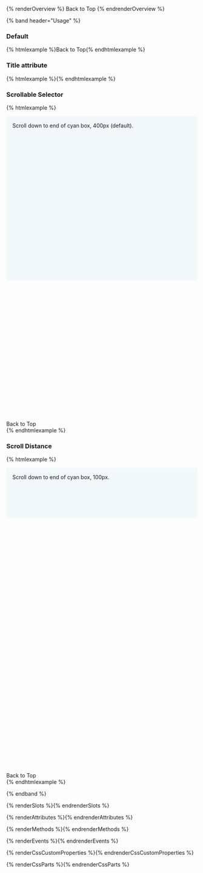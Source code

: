 <style>
  :not(.override) > .example-preview pf-back-to-top {
    position: static !important;
  }

  :not(.override) > .example-preview pf-back-to-top::part(button) {
    position: static !important;
    left: unset;
    top: unset;
    width: unset;
    height: unset;
    overflow: unset;
  }

  .override > .example-preview :is(#scrollable-selector-example, #scroll-distance-example) {
    position: relative;
    height: 200px; 
    overflow-y: scroll;
  }

  .override > .example-preview :is(#scrollable-selector-example, #scroll-distance-example) pf-back-to-top {
    position: sticky !important;
  }

  .overfill {
    height: 800px;
  }

  .scroll-indicator {
    padding: var(--pf-global--spacer--md, 1rem);
    background-color: var(--pf-global--palette--cyan-50, #f2f9f9) !important;
  }

  #scrollable-selector-example .scroll-indicator {
    height: 400px;
  }

  #scroll-distance-example .scroll-indicator {
    height: 100px;
  }

</style>

{% renderOverview %}
  <pf-back-to-top>Back to Top</pf-back-to-top>
{% endrenderOverview %}

{% band header="Usage" %}

  ### Default
  {% htmlexample %}<pf-back-to-top href="#main">Back to Top</pf-back-to-top>{% endhtmlexample %}

  ### Title attribute
  {% htmlexample %}<pf-back-to-top title="Back to Top" href="#main"></pf-back-to-top>{% endhtmlexample %}

  <div class="override">

  ### Scrollable Selector
  {% htmlexample %}
    <div id="scrollable-selector-example">
      <div class="overfill">
        <div class="scroll-indicator">
          <pf-icon icon="arrow-down"></pf-icon> Scroll down to end of cyan box, 400px (default).
        </div>
      </div>
      <pf-back-to-top scrollable-selector="#scrollable-selector-example" href="#main">Back to Top</pf-back-to-top>
    </div>
  {% endhtmlexample %}

  ### Scroll Distance
  {% htmlexample %}
    <div id="scroll-distance-example">
      <div class="overfill">
        <div class="scroll-indicator">
          <pf-icon icon="arrow-down"></pf-icon> Scroll down to end of cyan box, 100px.
        </div>
      </div>
      <pf-back-to-top scroll-distance="100" scrollable-selector="#scroll-distance-example" href="#main">Back to Top</pf-back-to-top>
    </div>
  {% endhtmlexample %}

  </div>
{% endband %}

{% renderSlots %}{% endrenderSlots %}

{% renderAttributes %}{% endrenderAttributes %}

{% renderMethods %}{% endrenderMethods %}

{% renderEvents %}{% endrenderEvents %}

{% renderCssCustomProperties %}{% endrenderCssCustomProperties %}

{% renderCssParts %}{% endrenderCssParts %}
